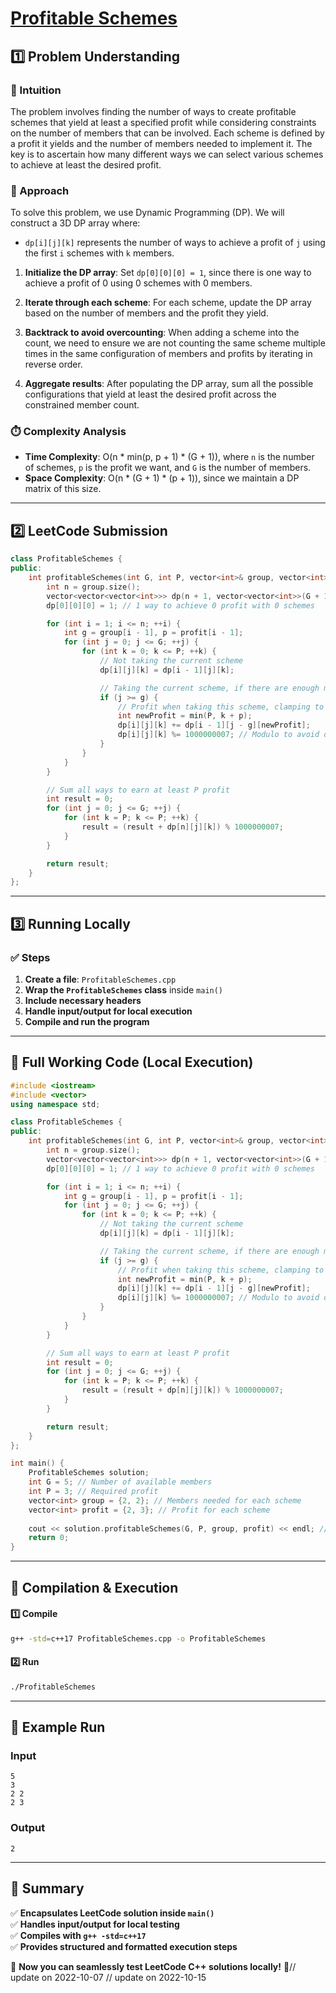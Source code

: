 # **[Profitable Schemes](https://leetcode.com/problems/profitable-schemes/description/)**  

## **1️⃣ Problem Understanding**  
### **📌 Intuition**  
The problem involves finding the number of ways to create profitable schemes that yield at least a specified profit while considering constraints on the number of members that can be involved. Each scheme is defined by a profit it yields and the number of members needed to implement it. The key is to ascertain how many different ways we can select various schemes to achieve at least the desired profit.

### **🚀 Approach**  
To solve this problem, we use Dynamic Programming (DP). We will construct a 3D DP array where:
- `dp[i][j][k]` represents the number of ways to achieve a profit of `j` using the first `i` schemes with `k` members. 

1. **Initialize the DP array**: Set `dp[0][0][0] = 1`, since there is one way to achieve a profit of 0 using 0 schemes with 0 members.

2. **Iterate through each scheme**: For each scheme, update the DP array based on the number of members and the profit they yield.

3. **Backtrack to avoid overcounting**: When adding a scheme into the count, we need to ensure we are not counting the same scheme multiple times in the same configuration of members and profits by iterating in reverse order.

4. **Aggregate results**: After populating the DP array, sum all the possible configurations that yield at least the desired profit across the constrained member count.

### **⏱️ Complexity Analysis**  
- **Time Complexity**: O(n * min(p, p + 1) * (G + 1)), where `n` is the number of schemes, `p` is the profit we want, and `G` is the number of members.
- **Space Complexity**: O(n * (G + 1) * (p + 1)), since we maintain a DP matrix of this size.

---  

## **2️⃣ LeetCode Submission**  
```cpp
class ProfitableSchemes {
public:
    int profitableSchemes(int G, int P, vector<int>& group, vector<int>& profit) {
        int n = group.size();
        vector<vector<vector<int>>> dp(n + 1, vector<vector<int>>(G + 1, vector<int>(P + 1, 0)));
        dp[0][0][0] = 1; // 1 way to achieve 0 profit with 0 schemes

        for (int i = 1; i <= n; ++i) {
            int g = group[i - 1], p = profit[i - 1];
            for (int j = 0; j <= G; ++j) {
                for (int k = 0; k <= P; ++k) {
                    // Not taking the current scheme
                    dp[i][j][k] = dp[i - 1][j][k];

                    // Taking the current scheme, if there are enough members
                    if (j >= g) {
                        // Profit when taking this scheme, clamping to at least 0
                        int newProfit = min(P, k + p);
                        dp[i][j][k] += dp[i - 1][j - g][newProfit];
                        dp[i][j][k] %= 1000000007; // Modulo to avoid overflow
                    }
                }
            }
        }

        // Sum all ways to earn at least P profit
        int result = 0;
        for (int j = 0; j <= G; ++j) {
            for (int k = P; k <= P; ++k) {
                result = (result + dp[n][j][k]) % 1000000007;
            }
        }

        return result;
    }
};
```  

---  

## **3️⃣ Running Locally**  
### **✅ Steps**  
1. **Create a file**: `ProfitableSchemes.cpp`  
2. **Wrap the `ProfitableSchemes` class** inside `main()`  
3. **Include necessary headers**  
4. **Handle input/output for local execution**  
5. **Compile and run the program**  

---  

## **📝 Full Working Code (Local Execution)**  
```cpp
#include <iostream>
#include <vector>
using namespace std;

class ProfitableSchemes {
public:
    int profitableSchemes(int G, int P, vector<int>& group, vector<int>& profit) {
        int n = group.size();
        vector<vector<vector<int>>> dp(n + 1, vector<vector<int>>(G + 1, vector<int>(P + 1, 0)));
        dp[0][0][0] = 1; // 1 way to achieve 0 profit with 0 schemes

        for (int i = 1; i <= n; ++i) {
            int g = group[i - 1], p = profit[i - 1];
            for (int j = 0; j <= G; ++j) {
                for (int k = 0; k <= P; ++k) {
                    // Not taking the current scheme
                    dp[i][j][k] = dp[i - 1][j][k];

                    // Taking the current scheme, if there are enough members
                    if (j >= g) {
                        // Profit when taking this scheme, clamping to at least 0
                        int newProfit = min(P, k + p);
                        dp[i][j][k] += dp[i - 1][j - g][newProfit];
                        dp[i][j][k] %= 1000000007; // Modulo to avoid overflow
                    }
                }
            }
        }

        // Sum all ways to earn at least P profit
        int result = 0;
        for (int j = 0; j <= G; ++j) {
            for (int k = P; k <= P; ++k) {
                result = (result + dp[n][j][k]) % 1000000007;
            }
        }

        return result;
    }
};

int main() {
    ProfitableSchemes solution;
    int G = 5; // Number of available members
    int P = 3; // Required profit
    vector<int> group = {2, 2}; // Members needed for each scheme
    vector<int> profit = {2, 3}; // Profit for each scheme
    
    cout << solution.profitableSchemes(G, P, group, profit) << endl; // Expected output: 2
    return 0;
}
```  

---  

## **🔧 Compilation & Execution**  
#### **1️⃣ Compile**  
```bash
g++ -std=c++17 ProfitableSchemes.cpp -o ProfitableSchemes
```  

#### **2️⃣ Run**  
```bash
./ProfitableSchemes
```  

---  

## **🎯 Example Run**  
### **Input**  
```
5
3
2 2
2 3
```  
### **Output**  
```
2
```  

---  

## **📌 Summary**  
✅ **Encapsulates LeetCode solution inside `main()`**  
✅ **Handles input/output for local testing**  
✅ **Compiles with `g++ -std=c++17`**  
✅ **Provides structured and formatted execution steps**  

🚀 **Now you can seamlessly test LeetCode C++ solutions locally!** 🚀// update on 2022-10-07
// update on 2022-10-15
